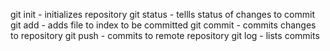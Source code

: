 git init - initializes repository
git status - tellls status of changes to commit
git add - adds file to index to be committed
git commit - commits changes to repository
git push - commits to remote repository
git log - lists commits
